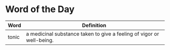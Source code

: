 # Word of the Day

|Word|Definition|
|---|---|
|tonic|a medicinal substance taken to give a feeling of vigor or well-being.|